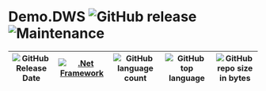 # Demo.DWS ![GitHub release](https://img.shields.io/github/release/ajeetx/Demo.DWS.svg?style=for-the-badge) ![Maintenance](https://img.shields.io/maintenance/yes/2019.svg?style=for-the-badge)

|![GitHub Release Date](https://img.shields.io/github/release-date/ajeetx/Demo.DWS.svg?style=plastic) |[![.Net Framework](https://img.shields.io/badge/DotNet-2.1-blue.svg?style=plastic)](https://www.microsoft.com/net/download/dotnet-core/2.1) | ![GitHub language count](https://img.shields.io/github/languages/count/ajeetx/Demo.DWS.svg?style=plastic)| ![GitHub top language](https://img.shields.io/github/languages/top/ajeetx/Demo.DWS.svg) |![GitHub repo size in bytes](https://img.shields.io/github/repo-size/ajeetx/Demo.DWS.svg) 
| ---          | ---        | ---      | ---       | --- |